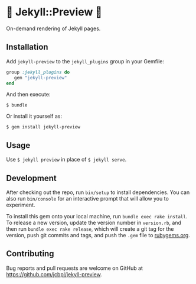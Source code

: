 # :construction: Jekyll::Preview :construction:

On-demand rendering of Jekyll pages.

## Installation

Add `jekyll-preview` to the `jekyll_plugins` group in your Gemfile:

```ruby
group :jekyll_plugins do
   gem "jekyll-preview"
end
```

And then execute:

    $ bundle

Or install it yourself as:

    $ gem install jekyll-preview

## Usage

Use `$ jekyll preview` in place of `$ jekyll serve`.

## Development

After checking out the repo, run `bin/setup` to install dependencies. You can also run `bin/console` for an interactive prompt that will allow you to experiment.

To install this gem onto your local machine, run `bundle exec rake install`. To release a new version, update the version number in `version.rb`, and then run `bundle exec rake release`, which will create a git tag for the version, push git commits and tags, and push the `.gem` file to [rubygems.org](https://rubygems.org).

## Contributing

Bug reports and pull requests are welcome on GitHub at https://github.com/jcbpl/jekyll-preview.
